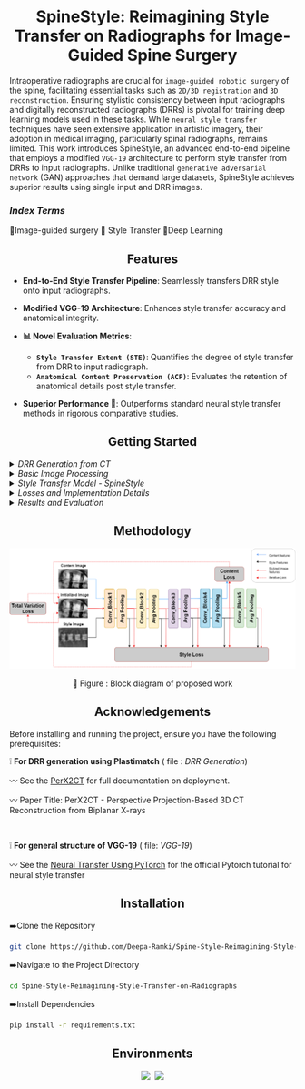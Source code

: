 <h1 align="center">SpineStyle: Reimagining Style Transfer on Radiographs for Image-Guided Spine Surgery </h1>

<p  align="center">  
  
Intraoperative radiographs are crucial for `image-guided robotic surgery` of the spine, facilitating essential tasks such as `2D/3D registration` and `3D reconstruction`. Ensuring stylistic consistency between input radiographs and digitally reconstructed radiographs (DRRs) is pivotal for training deep learning models used in these tasks. While `neural style transfer` techniques have seen extensive application in artistic imagery, their adoption in medical imaging, particularly spinal radiographs, remains limited. This work introduces SpineStyle, an advanced end-to-end pipeline that employs a modified `VGG-19` architecture to perform style transfer from DRRs to input radiographs. Unlike traditional `generative adversarial network` (GAN) approaches that demand large datasets, SpineStyle achieves superior results using single input and DRR images.
</p>

<h3 > <i>Index Terms</i> </h3> 

 :diamond_shape_with_a_dot_inside:Image-guided surgery
  :diamond_shape_with_a_dot_inside: Style Transfer
  :diamond_shape_with_a_dot_inside:Deep Learning

</div>

## <div align="center">Features</div>

- **End-to-End Style Transfer Pipeline**: Seamlessly transfers DRR style onto input radiographs.
  <br/>
  
- **Modified VGG-19 Architecture**: Enhances style transfer accuracy and anatomical integrity.
- **📊 Novel Evaluation Metrics**:
  - **`Style Transfer Extent (STE)`**: Quantifies the degree of style transfer from DRR to input radiograph.
  - **`Anatomical Content Preservation (ACP)`**: Evaluates the retention of anatomical details post style transfer.
- **Superior Performance 🚀**: Outperforms standard neural style transfer methods in rigorous comparative studies.
  
## <div align="center">Getting Started</div>

<details>
<summary><i>DRR Generation from CT</i></summary>

Digitally Reconstructed Radiographs (DRRs) are simulated from CT volumes using Plastimatch, ensuring accurate representation of spinal structures in different views:

- **Rotational Simulation**: DRRs are generated in a 360° circular orbit around the CT isocenter, producing views corresponding to anteroposterior (AP) and lateral (LP) perspectives.
- **Selection Process**: Two DRRs per X-ray view are selected based on rotational angles to match the orientation of clinical X-ray images.
<div align="center">
<div style="display: flex; flex-direction: row;">
    <img class="img"src="Images/DRR_AP.jpg" >
    &nbsp;&nbsp;&nbsp;&nbsp;&nbsp;&nbsp;&nbsp;&nbsp;&nbsp;&nbsp;&nbsp;&nbsp;&nbsp;&nbsp;&nbsp;&nbsp;&nbsp;&nbsp;&nbsp;&nbsp;&nbsp;&nbsp;&nbsp;&nbsp;
    <img class="img"src="Images/DRR_LP.png"> 
</div>
</div>
 <p>&nbsp;&nbsp;&nbsp;&nbsp;&nbsp;&nbsp;&nbsp;&nbsp;&nbsp;&nbsp;
   
   :small_orange_diamond:     Fig 1: DRR for Anterior-Posterior of Spine 
   &nbsp;&nbsp;&nbsp;&nbsp;&nbsp;&nbsp;&nbsp;&nbsp;&nbsp;&nbsp;&nbsp;&nbsp;&nbsp;&nbsp;&nbsp;&nbsp;&nbsp;&nbsp;&nbsp;&nbsp;&nbsp;&nbsp;&nbsp;&nbsp;&nbsp;&nbsp;&nbsp;&nbsp;&nbsp;
   :small_orange_diamond: Fig 2: DRR for Lateral-Posterior of Spine</p>

</details>
<details>
<summary><i>Basic Image Processing</i></summary>


X-ray images of the spine undergo preprocessing steps to enhance quality and prepare for style transfer:

- **Preprocessing Pipeline**: Includes Gaussian blurring, `Contrast Limited Adaptive Histogram Equalization (CLAHE)`, median blurring, and `Non-Local Means (NL-means)` denoising.
- **Normalization**: Normalizes X-ray images and DRRs to a mean of 0.521 and standard deviation of 0.224 before feeding into the SpineStyle model.
  <br/>
  
  </details>
  
  <details>
<summary><i>Style Transfer Model - SpineStyle</i></summary>

The SpineStyle pipeline utilizes an adapted version of VGG-19, pretrained on ImageNet, for style transfer between
`X-ray images and DRRs`:

- **Architecture Adaptation**: Utilizes the first 16 convolutional layers of VGG-19 as feature extractors, with removal of fully connected layers and output classification layer.
- **Pooling Modification**: Replaces max pooling layers with average pooling to capture broader style features such as texture and intensity distribution.
- **Normalization Adjustment**: Substitutes batch normalization with instance normalization for improved performance in single-image style transfer tasks.

  
  </details>
  
  <details>
<summary><i>Losses and Implementation Details</i></summary>

- **Loss Functions**: Includes Content Loss, Style Loss using Gram matrices, and Total Variation Loss for regularization, weighted according to experimental needs.
- **Optimization**: Employs Limited Memory BFGS as the optimizer, selected for its effectiveness in synthesizing high-quality images.
  <br/>
  
  </details>
  
  <details>
<summary><i>Results and Evaluation</i></summary>

- **Style Transfer Results**: Demonstrates successful integration of X-ray content with DRR style, validated through visual outputs.

<p align="center">
  <img src="Images/Screenshot 2024-06-22 111751.png">
</p>

<div align = "center">
  
  :small_orange_diamond: Figure 3 : Style Transfer results - Content image (left), Style Image (middle) and Style
Transferred Ouput (right) of AP Spine image
  
</div>


<p align="center">
  <img src="Images/Screenshot 2024-06-22 111834.png">
</p>

<div align = "center">
  
  :small_orange_diamond: Figure 3 : Style Transfer results - Content image (left), Style Image (middle) and Style
Transferred Ouput (right) of LP Spine image
  
</div>
 
- **Comparative Histogram Study**: Evaluates fidelity of intensity mappings between X-ray images, DRRs, and style transferred outputs.
- **Semantic Content Similarity Measure (SCSM)**: Introduces metric for assessing content preservation via feature map comparisons across VGG-19 convolutional blocks.
</details>


## <div align="center">Methodology</div>

<p align="center">
  <img src="Images/Block Diagram-Schematics.png">
</p>

<div align = "center">
  
  :small_orange_diamond: Figure : Block diagram of proposed work
  
</div>

## <div align="center">Acknowledgements</div>
Before installing and running the project, ensure you have the following prerequisites:
  
  :grey_exclamation: **For DRR generation using Plastimatch** ( file : *DRR Generation*)
 
 :wavy_dash:  See the [PerX2CT](https://github.com/dek924/PerX2CT) for full documentation on deployment.
 
:wavy_dash: Paper Title: PerX2CT - Perspective Projection-Based 3D CT Reconstruction from Biplanar X-rays

 <br/>
 
:grey_exclamation: **For general structure of VGG-19** ( file: *VGG-19*)

:wavy_dash:  See the [Neural Transfer Using PyTorch](https://pytorch.org/tutorials/advanced/neural_style_tutorial.html) for the official Pytorch tutorial for neural style transfer

 
## <div align="center">Installation</div>
:arrow_right:Clone the Repository
```bash
git clone https://github.com/Deepa-Ramki/Spine-Style-Reimagining-Style-Transfer-on-Radiographs.git
```

:arrow_right:Navigate to the Project Directory
```bash
cd Spine-Style-Reimagining-Style-Transfer-on-Radiographs
```
:arrow_right:Install Dependencies
```bash
pip install -r requirements.txt
```


## <div align="center">Environments</div>

<div align="center">
  <a href="https://jupyter.org/">
    <img src="https://upload.wikimedia.org/wikipedia/commons/thumb/3/38/Jupyter_logo.svg/120px-Jupyter_logo.svg.png" width="10%" /></a>
  <img src="https://github.com/ultralytics/assets/raw/main/social/logo-transparent.png" width="5%" alt="" />
  <a href="https://www.spyder-ide.org/">
    <img src="https://upload.wikimedia.org/wikipedia/commons/thumb/7/7e/Spyder_logo.svg/1200px-Spyder_logo.svg.png" width="20%" /></a>
</div>


